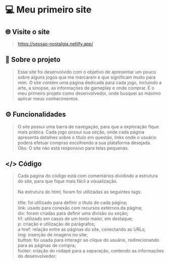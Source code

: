 # 💻 Meu primeiro site
## 🌐 Visite o site
> https://sessao-nostalgia.netlify.app/

## 📜 Sobre o projeto 
> Esse site foi desenvolvido com o objetivo de apresentar um pouco sobre alguns jogos que me marcaram e que significam muito para mim. O site contém uma página dedicada para cada jogo, incluindo a arte, a sinopse, as informações de gameplay e onde comprar. É o meu primeiro projeto como desenvolvedor, onde busquei ao máximo aplicar meus conhecimentos.

## ⚙️ Funcionalidades
> O site possui uma barra de navegação, para que a exploração fique mais prática. Cada jogo possui sua seção, onde cada página apresenta detalhes sobre o título em questão, links onde o usuário poderá efetuar compras escolhendo a sua plataforma desejada.<br />
> Obs: O site não está responsivo para telas pequenas.

## </> Código
> Cada página do código está com comentários dividindo a estrutura do site, para que fique mais fácil a visualização.<br /><br />
> Na estrutura do html, foram foi utilizadas as seguintes tags:<br /><br />
> title: foi utilizado para definir o título de cada página;<br />
> link: usado para conexão com recursos externos da página;<br />
> div: foram criadas para definir uma divisão ou seção;<br />
> h1: utilizado em casos de um texto maior, em destaque;<br />
> p: criação e utilização de parágrafos;<br />
> a href: relação entre as páginas do site, conectando as URLs;<br />
> img: inserção de imagens no site;<br />
> button: foi usada para interagir ao clique do usuário, redirecionando para as páginas de compra;<br />
> footer: criação do rodapé para a separação, contendo as informações do desenvolvedor;
